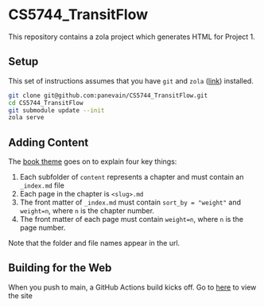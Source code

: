 # CS5744_TransitFlow

This repository contains a zola project which generates HTML for Project 1.

## Setup

This set of instructions assumes that you have `git` and `zola` ([link](https://www.getzola.org)) installed.

```bash
git clone git@github.com:panevain/CS5744_TransitFlow.git
cd CS5744_TransitFlow
git submodule update --init
zola serve
```

## Adding Content

The [book theme](https://www.getzola.org/themes/book/) goes on to explain four key things:
1. Each subfolder of `content` represents a chapter and must contain an `_index.md` file
2. Each page in the chapter is `<slug>.md`
3. The front matter of `_index.md` must contain `sort_by = "weight"` and `weight=n`, where `n` is the chapter number.
4. The front matter of each page must contain `weight=n`, where `n` is the page number.

Note that the folder and file names appear in the url.

## Building for the Web

When you push to main, a GitHub Actions build kicks off. Go to [here](https://panevain.github.io/CS5744_TransitFlow/) to view the site
